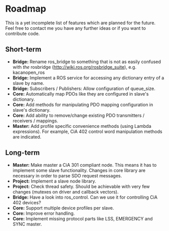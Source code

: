# Roadmap

This is a yet incomplete list of features which are planned for the future. Feel free to contact me you have any further ideas or if you want to contribute code.

## Short-term

* __Bridge:__ Rename ros_bridge to something that is not as easily confused with _the_ rosbridge (http://wiki.ros.org/rosbridge_suite), e.g. kacanopen_ros
* __Bridge:__ Implement a ROS service for accessing any dictionary entry of a slave by name.
* __Bridge:__ Subscribers / Publishers: Allow configuration of queue_size.
* __Core:__ Automatically map PDOs like they are configured in slave's dictionary.
* __Core:__ Add methods for manipulating PDO mapping configuration in slave's dictionary.
* __Core:__ Add ability to remove/change existing PDO transmitters / receivers / mappings.
* __Master:__ Add profile specific convenience methods (using Lambda expressions). For example, CiA 402 control word manipulation methods are indicated.

## Long-term

* __Master:__ Make master a CiA 301 compliant node. This means it has to implement some slave functionality. Changes in core library are necessary in order to parse SDO request messages.
* __Project:__ Implement a slave node library.
* __Project:__ Check thread safety. Should be achievable with very few changes (mutexes on driver and callback vectors).
* __Bridge:__ Have a look into ros_control. Can we use it for controlling CiA 402 devices?
* __Core:__ Support multiple device profiles per slave.
* __Core:__ Improve error handling.
* __Core:__ Implement missing protocol parts like LSS, EMERGENCY and SYNC master.

